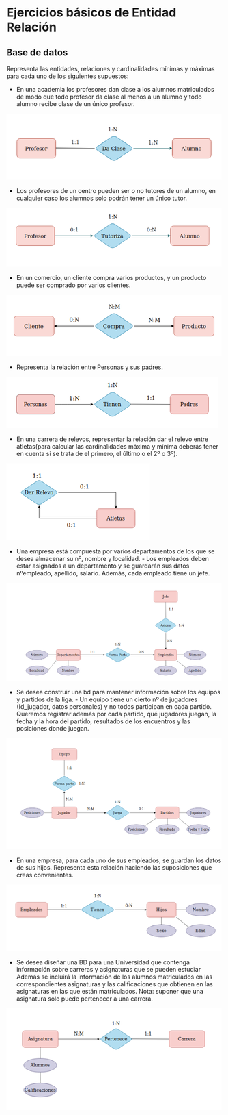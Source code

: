 # Ejercicios básicos de Entidad Relación
## Base de datos

Representa las entidades, relaciones y cardinalidades mínimas y máximas para cada uno de los siguientes supuestos:

- En una academia los profesores dan clase a los alumnos matriculados de modo que todo profesor da clase al menos a un alumno y todo alumno recibe clase de un único profesor.

![<>](Imágenes/Captura%201.png)

- Los profesores de un centro pueden ser o no tutores de un alumno, en cualquier caso los alumnos solo podrán tener un único tutor.

![<>](Imágenes/2.png)

- En un comercio, un cliente compra varios productos, y un producto puede ser comprado por varios clientes.

![<>](Imágenes/3.png)

- Representa la relación entre Personas y sus padres.

![<>](Imágenes/4.png)

- En una carrera de relevos, representar la relación dar el relevo entre atletas(para calcular las cardinalidades máxima y mínima deberás tener en cuenta si se trata de el primero, el último o el 2º o 3º).

![<>](Imágenes/5.png)

- Una empresa está compuesta por varios departamentos de los que se desea almacenar su nº, nombre y localidad. - Los empleados deben estar asignados a un departamento y se guardarán sus datos nºempleado, apellido, salario. Además, cada empleado tiene un jefe.

![<>](Imágenes/6.png)

- Se desea construir una bd para mantener información sobre los equipos y partidos de la liga. - Un equipo tiene un cierto nº de jugadores (Id_jugador, datos personales) y no todos participan en cada partido. Queremos registrar además por cada partido, qué jugadores juegan, la fecha y la hora del partido, resultados de los encuentros y las posiciones donde juegan.

![<>](Imágenes/7.png)

- En una empresa, para cada uno de sus empleados, se guardan los datos de sus hijos. Representa esta relación haciendo las suposiciones que creas convenientes.

![<>](Imágenes/8.png)

- Se desea diseñar una BD para una Universidad que contenga información sobre carreras y asignaturas que se pueden estudiar Además se incluirá la información de los alumnos matriculados en las correspondientes asignaturas y las calificaciones que obtienen en las asignaturas en las que están matriculados. Nota: suponer que una asignatura solo puede pertenecer a una carrera.

![<>](Imágenes/9.png)